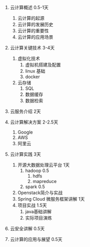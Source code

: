 1. 云计算概述   0.5-1天

   1. 云计算的起源
   2. 云计算的发展历史
   3. 云计算的重要性      
   4. 云计算的应用场景
   
2. 云计算关键技术 3-4天

   1. 虚拟化技术   
      1. 虚拟机搭建及配置
      2. linux 基础  
      3. docker
   2. 云存储
      1. SQL
      2. 数据缓存
      3. 数据检索
   
3. 云服务介绍   2天

4. 云计算解决方案 2-2.5天

   1. Google
   2. AWS
   3. 阿里云

5. 云计算实践 3天
   1. 开源大数据处理云平台 1天
      1. hadoop 0.5 
         1. hdfs 
         2. mapreduce   
      2. spark 0.5
   2. Openstack简介与实战
   3. Spring Cloud 微服务框架讲解 1天
   4. 项目实战  1.5天   
      1. java基础讲解
      2. 实际项目演练

6. 云安全讲解   0.5天
7. 云计算的应用与展望    0.5天